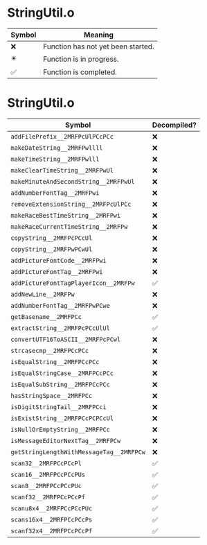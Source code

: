 # StringUtil.o
| Symbol | Meaning 
| ------------- | ------------- 
| :x: | Function has not yet been started. 
| :eight_pointed_black_star: | Function is in progress. 
| :white_check_mark: | Function is completed. 


# StringUtil.o
| Symbol | Decompiled? |
| ------------- | ------------- |
| `addFilePrefix__2MRFPcUlPCcPCc` | :x: |
| `makeDateString__2MRFPwllll` | :x: |
| `makeTimeString__2MRFPwlll` | :x: |
| `makeClearTimeString__2MRFPwUl` | :x: |
| `makeMinuteAndSecondString__2MRFPwUl` | :x: |
| `addNumberFontTag__2MRFPwi` | :x: |
| `removeExtensionString__2MRFPcUlPCc` | :x: |
| `makeRaceBestTimeString__2MRFPwi` | :x: |
| `makeRaceCurrentTimeString__2MRFPw` | :x: |
| `copyString__2MRFPcPCcUl` | :x: |
| `copyString__2MRFPwPCwUl` | :x: |
| `addPictureFontCode__2MRFPwi` | :x: |
| `addPictureFontTag__2MRFPwi` | :x: |
| `addPictureFontTagPlayerIcon__2MRFPw` | :white_check_mark: |
| `addNewLine__2MRFPw` | :x: |
| `addNumberFontTag__2MRFPwPCwe` | :x: |
| `getBasename__2MRFPCc` | :white_check_mark: |
| `extractString__2MRFPcPCcUlUl` | :white_check_mark: |
| `convertUTF16ToASCII__2MRFPcPCwl` | :x: |
| `strcasecmp__2MRFPCcPCc` | :x: |
| `isEqualString__2MRFPCcPCc` | :x: |
| `isEqualStringCase__2MRFPCcPCc` | :x: |
| `isEqualSubString__2MRFPCcPCc` | :x: |
| `hasStringSpace__2MRFPCc` | :x: |
| `isDigitStringTail__2MRFPCci` | :x: |
| `isExistString__2MRFPCcPCPCcUl` | :x: |
| `isNullOrEmptyString__2MRFPCc` | :x: |
| `isMessageEditorNextTag__2MRFPCw` | :x: |
| `getStringLengthWithMessageTag__2MRFPCw` | :x: |
| `scan32__2MRFPCcPCcPl` | :white_check_mark: |
| `scan16__2MRFPCcPCcPUs` | :white_check_mark: |
| `scan8__2MRFPCcPCcPUc` | :white_check_mark: |
| `scanf32__2MRFPCcPCcPf` | :white_check_mark: |
| `scanu8x4__2MRFPCcPCcPUc` | :white_check_mark: |
| `scans16x4__2MRFPCcPCcPs` | :white_check_mark: |
| `scanf32x4__2MRFPCcPCcPf` | :white_check_mark: |
